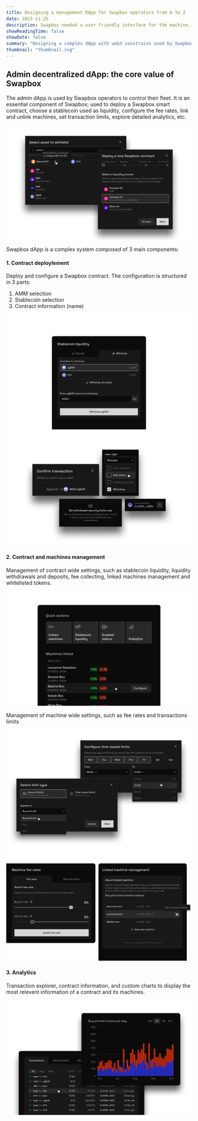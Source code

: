 ```yaml
---
title: Designing a management DApp for Swapbox operators from A to Z
date: 2023-11-25
description: Swapbox needed a user friendly interface for the machine. 
showReadingTime: false
showDate: false
summary: "Designing a complex dApp with web3 constrains used by Swapbox operators to manage their Swapbox fleet."
thumbnail: "thumbnail.svg"
---
```


## Admin decentralized dApp: the core value of Swapbox

The admin dApp is used by Swapbox operators to control their fleet. It is an essential component of Swapbox; used to deploy a Swapbox smart contract, choose a stablecoin used as liquidity, configure the fee rates, link and unlink machines, set transaction limits, explore detailed analytics, etc.

![icons](4.png)

Swapbox dApp is a complex system composed of 3 main components:
#### 1. Contract deploylement
Deploy and configure a Swapbox contract. The configuration is structured in 3 parts:
1. AMM selection
2. Stablecoin selection
3. Contract information (name)

![icons](stable.png)
![icons](11.png)


#### 2. Contract and machines management
Management of contract wide settings, such as stablecoin liquidity, liquidity withdrawals and deposits, fee collecting, linked machines management and whitelisted tokens.

![icons](9.png)

Management of machine wide settings, such as fee rates and transactions limits

![icons](limits.png)
![icons](10.png)


#### 3. Analytics
Transaction explorer, contract information, and custom charts to display the most relevent information of a contract and its machines.

![icons](8.png)

